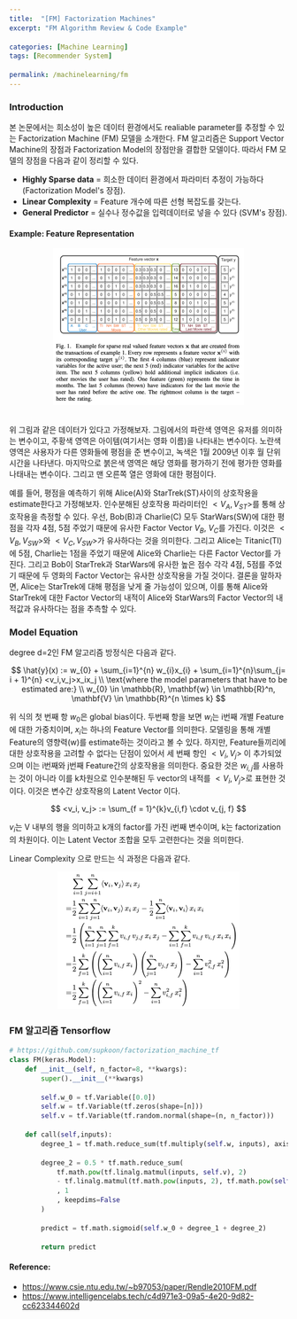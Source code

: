 ```yaml
---
title:  "[FM] Factorization Machines"
excerpt: "FM Algorithm Review & Code Example"

categories: [Machine Learning]
tags: [Recommender System]

permalink: /machinelearning/fm
---
```


### Introduction

본 논문에서는 희소성이 높은 데이터 환경에서도 realiable parameter를 추정할 수 있는 Factorization Machine (FM) 모델을 소개한다. FM 알고리즘은 Support Vector Machine의 장점과 Factorization Model의 장점만을 결합한 모델이다. 따라서 FM 모델의 장점을 다음과 같이 정리할 수 있다. 

- **Highly Sparse data** = 희소한 데이터 환경에서 파라미터 추정이 가능하다 (Factorization Model's 장점).
- **Linear Complexity** = Feature 개수에 따른 선형 복잡도를 갖는다.
- **General Predictor** = 실수나 정수값을 입력데이터로 넣을 수 있다 (SVM's 장점). 

#### Example: Feature Representation
<center><img src="../../images/2022-09-23-fm/input.png" style="zoom:50%"  /></center>

<br/>

위 그림과 같은 데이터가 있다고 가정해보자. 그림에서의 파란색 영역은 유저를 의미하는 변수이고, 주황색 영역은 아이템(여기서는 영화 이름)을 나타내는 변수이다. 노란색 영역은 사용자가 다른 영화들에 평점을 준 변수이고, 녹색은 1월 2009년 이후 월 단위 시간을 나타낸다. 마지막으로 붉은색 영역은 해당 영화를 평가하기 전에 평가한 영화를 나태내는 변수이다. 그리고 맨 오른쪽 열은 영화에 대한 평점이다.

예를 들어, 평점을 예측하기 위해 Alice(A)와 StarTrek(ST)사이의 상호작용을 estimate한다고 가정해보자. 인수분해된 상호작용 파라미터인 $<V_{A}, V_{ST}>$를 통해 상호작용을 측정할 수 있다. 우선, Bob(B)과 Charlie(C) 모두 StarWars(SW)에 대한 평점을 각자 4점, 5점 주었기 때문에 유사한 Factor Vector $V_B$, $V_C$를 가진다. 이것은 $<V_{B}, V_{SW}>$와 $<V_{C}, V_{SW}>$가 유사하다는 것을 의미한다. 그리고 Alice는 Titanic(TI)에 5점, Charlie는 1점을 주었기 때문에 Alice와 Charlie는 다른 Factor Vector를 가진다. 그리고 Bob이 StarTrek과 StarWars에 유사한 높은 점수 각각 4점, 5점를 주었기 때문에 두 영화의 Factor Vector는 유사한 상호작용을 가질 것이다. 결론을 말하자면, Alice는 StarTrek에 대해 평점을 낮게 줄 가능성이 있으며, 이를 통해 Alice와 StarTrek에 대한 Factor Vector의 내적이 Alice와 StarWars의 Factor Vector의 내적값과 유사하다는 점을 추측할 수 있다.

### Model Equation
degree d=2인 FM 알고리즘 방정식은 다음과 같다.

$$
\hat{y}(x) := w_{0} + \sum_{i=1}^{n} w_{i}x_{i} + \sum_{i=1}^{n}\sum_{j= i + 1}^{n} <v_i,v_j>x_ix_j \\
\text{where the model parameters that have to be estimated are:} \\
w_{0} \in \mathbb{R}, \mathbf{w} \in \mathbb{R}^n, \mathbf{V} \in \mathbb{R}^{n \times k} 
$$

위 식의 첫 번째 항 $w_{0}$은 global bias이다. 두번째 항을 보면 $w_{i}$는 i번째 개별 Feature에 대한 가중치이며, $x_{i}$는 하나의 Feature Vector를 의미한다. 모델링을 통해 개별 Feature의 영향력(w)를 estimate하는 것이라고 볼 수 있다. 하지만, Feature들끼리에 대한 상호작용을 고려할 수 없다는 단점이 있어서 세 번째 항인 $<V_i, V_j>$ 이 추가되었으며 이는 i번째와 j번째 Feature간의 상호작용을 의미한다. 중요한 것은 $w_{i,j}$를 사용하는 것이 아니라 이를 k차원으로 인수분해된 두 vector의 내적를 $<V_i, V_j>$로 표현한 것이다. 이것은 변수간 상호작용의 Latent Vector 이다. 

$$
<v_i, v_j> := \sum_{f = 1}^{k}v_{i,f} \cdot v_{j, f}
$$

$v_i$는 V 내부의 행을 의미하고 k개의 factor를 가진 i번째 변수이며, k는 factorization의 차원이다. 이는 Latent Vector 조합을 모두 고련한다는 것을 의미한다.

Linear Complexity 으로 만드는 식 과정은 다음과 같다.
<center><img src="../../images/2022-09-23-fm/matrix.png" style="zoom:50%"  /></center>

### FM 알고리즘 Tensorflow

```python
# https://github.com/supkoon/factorization_machine_tf
class FM(keras.Model):
    def __init__(self, n_factor=8, **kwargs):
        super().__init__(**kwargs)

        self.w_0 = tf.Variable([0.0])
        self.w = tf.Variable(tf.zeros(shape=[n]))
        self.v = tf.Variable(tf.random.normal(shape=(n, n_factor)))

    def call(self,inputs):
        degree_1 = tf.math.reduce_sum(tf.multiply(self.w, inputs), axis=1)

        degree_2 = 0.5 * tf.math.reduce_sum(
            tf.math.pow(tf.linalg.matmul(inputs, self.v), 2)
            - tf.linalg.matmul(tf.math.pow(inputs, 2), tf.math.pow(self.v, 2))
            , 1
            , keepdims=False
        )

        predict = tf.math.sigmoid(self.w_0 + degree_1 + degree_2)

        return predict
```

#### Reference:
- https://www.csie.ntu.edu.tw/~b97053/paper/Rendle2010FM.pdf
- https://www.intelligencelabs.tech/c4d971e3-09a5-4e20-9d82-cc623344602d

